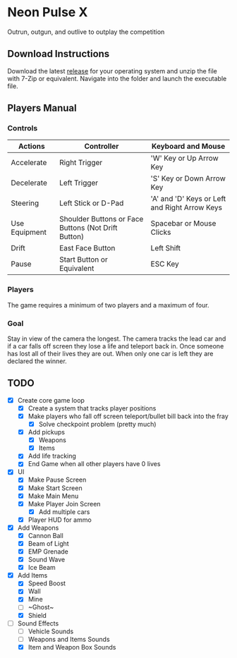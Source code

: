 # Neon Pulse X
Outrun, outgun, and outlive to outplay the competition

## Download Instructions
Download the latest [release](https://github.com/JesJac-214/Neon-Pulse-X/releases) for your operating system and unzip the file with 7-Zip or equivalent. Navigate into the folder and launch the executable file.

## Players Manual

### Controls
| Actions | Controller | Keyboard and Mouse |
| ----------- | ----------- | ----------- |
| Accelerate | Right Trigger | 'W' Key or Up Arrow Key |
| Decelerate | Left Trigger | 'S' Key or Down Arrow Key|
| Steering | Left Stick or D-Pad | 'A' and 'D' Keys or Left and Right Arrow Keys|
| Use Equipment | Shoulder Buttons or Face Buttons (Not Drift Button) | Spacebar or Mouse Clicks |
| Drift | East Face Button | Left Shift |
| Pause | Start Button or Equivalent | ESC Key |

### Players
The game requires a minimum of two players and a maximum of four.

### Goal
Stay in view of the camera the longest. The camera tracks the lead car and if a car falls off screen they lose a life and teleport back in. Once someone has lost all of their lives they are out. When only one car is left they are declared the winner.

## TODO
- [x] Create core game loop
  - [x] Create a system that tracks player positions
  - [x] Make players who fall off screen teleport/bullet bill back into the fray
    - [x] Solve checkpoint problem (pretty much)
  - [x] Add pickups
    - [x] Weapons
    - [x] Items
  - [x] Add life tracking
  - [x] End Game when all other players have 0 lives
- [x] UI
  - [x] Make Pause Screen
  - [x] Make Start Screen
  - [x] Make Main Menu
  - [x] Make Player Join Screen
    - [x] Add multiple cars
  - [x] Player HUD for ammo
- [x] Add Weapons
  - [x] Cannon Ball
  - [x] Beam of Light
  - [x] EMP Grenade
  - [x] Sound Wave
  - [x] Ice Beam
- [x] Add Items
  - [x] Speed Boost
  - [x] Wall
  - [x] Mine
  - [ ] ~Ghost~
  - [x] Shield
- [ ] Sound Effects
  - [ ] Vehicle Sounds
  - [ ] Weapons and Items Sounds
  - [x] Item and Weapon Box Sounds
